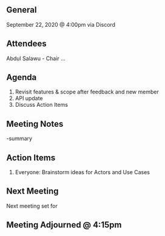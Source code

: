 ## General

September 22, 2020 @ 4:00pm via Discord

## Attendees
Abdul Salawu - Chair
...


## Agenda
1. Revisit features & scope after feedback and new member
2. API update
3. Discuss Action Items

## Meeting Notes
-summary

## Action Items
1. Everyone: Brainstorm ideas for Actors and Use Cases

## Next Meeting
Next meeting set for

## Meeting Adjourned @ 4:15pm
